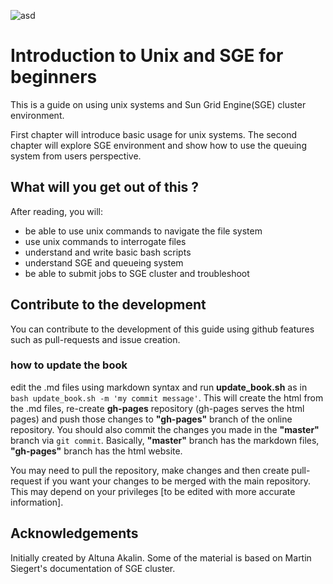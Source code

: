 ![asd](http://bioinformatics.mdc-berlin.de/img/GroupLogo.png)






# Introduction to Unix and SGE for beginners



This is a guide on using unix systems and Sun Grid Engine(SGE) cluster environment.

First chapter will introduce basic usage for unix systems. The second chapter will explore SGE environment and show how to use the queuing system from users perspective.

##  What will you get out of this ?

After reading, you will:

* be able to use unix commands to navigate the file system
* use unix commands to interrogate files
* understand and write basic bash scripts
* understand SGE and queueing system
* be able to submit jobs to SGE cluster and troubleshoot

## Contribute to the development

You can contribute to the development of this guide using github features such as pull-requests and issue creation.

### how to update the book
edit the .md files using markdown syntax and run **update_book.sh** as in `bash update_book.sh -m 'my commit message'`. This will create the html from the .md files, re-create **gh-pages** repository (gh-pages serves the html pages) and push those changes to **"gh-pages"** branch of the online repository. You should also commit the changes you made in the **"master"** branch via `git commit`. Basically, **"master"** branch has the markdown files, **"gh-pages"** branch has the html website.

You may need to pull the repository, make changes and then create pull-request if you want your changes to be merged with the main repository. This may depend on your privileges [to be edited with more accurate information].


## Acknowledgements
Initially created by Altuna Akalin. Some of the material is based on Martin Siegert's documentation of SGE cluster.

